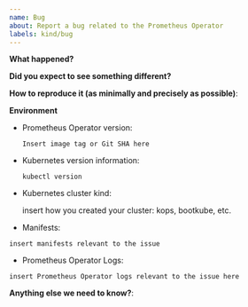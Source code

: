 ```yaml
---
name: Bug
about: Report a bug related to the Prometheus Operator
labels: kind/bug
---
```


<!--

Feel free to ask questions in #prometheus-operator on Kubernetes Slack!

Note: This repository is about prometheus-operator itself, if you have questions about:
- helm installation, go to https://github.com/prometheus-community/helm-charts repository
- kube-prometheus setup, go to https://github.com/prometheus-operator/kube-prometheus

-->

**What happened?**

**Did you expect to see something different?**

**How to reproduce it (as minimally and precisely as possible)**:

**Environment**

* Prometheus Operator version:

    `Insert image tag or Git SHA here`
    <!-- Try kubectl -n monitoring describe deployment prometheus-operator -->

* Kubernetes version information:

    `kubectl version`
    <!-- Replace the command with its output above -->

* Kubernetes cluster kind:

    insert how you created your cluster: kops, bootkube, etc.

* Manifests:

```
insert manifests relevant to the issue
```

* Prometheus Operator Logs:

```
insert Prometheus Operator logs relevant to the issue here
```

**Anything else we need to know?**:
